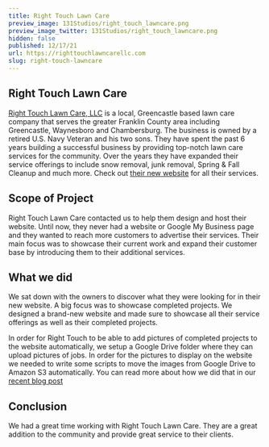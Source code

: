 ```yaml
---
title: Right Touch Lawn Care
preview_image: 131Studios/right_touch_lawncare.png
preview_image_twitter: 131Studios/right_touch_lawncare.png
hidden: false
published: 12/17/21
url: https://righttouchlawncarellc.com
slug: right-touch-lawncare
---
```


## Right Touch Lawn Care
[Right Touch Lawn Care, LLC](http://righttouchlawncarellc.com) is a local, Greencastle based lawn care company that serves the greater Franklin County area including Greencastle, Waynesboro and Chambersburg.  The business is owned by a retired U.S. Navy Veteran and his two sons.  They have spent the past 6 years building a successful business by providing top-notch lawn care services for the community.  Over the years they have expanded their service offerings to include snow removal, junk removal, Spring & Fall Cleanup and much more.  Check out [their new website](https://righttouchlawncarellc.com) for all their services.

## Scope of Project
Right Touch Lawn Care contacted us to help them design and host their website.  Until now, they never had a website or Google My Business page and they wanted to reach more customers to advertise their services. Their main focus was to showcase their current work and expand their customer base by introducing them to their additional services.

## What we did
We sat down with the owners to discover what they were looking for in their new website.  A big focus was to showcase completed projects.  We designed a brand-new website and made sure to showcase all their service offerings as well as their completed projects.  

In order for Right Touch to be able to add pictures of completed projects to the website automatically, we setup a Google Drive folder where they can upload pictures of jobs.  In order for the pictures to display on the website we needed to write some scripts to move the images from Google Drive to Amazon S3 automatically.  You can read more about how we did that in our [recent blog post](https://131studios.com/blog/2021/11/using-google-api-sdk-to-read-files-from-google-drive)

## Conclusion
We had a great time working with Right Touch Lawn Care.  They are a great addition to the community and provide great service to their clients. 
